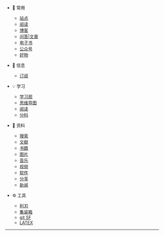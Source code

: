 <!-- *  [⭐ 目录](/Catalog.md) -->
- 📎 常用
    - [站点](/cy/site.md)
    - [阅读](/cy/阅读.md)
    <!-- - [聆听](/cy/listen.md) -->
    - [博客](/cy/博客.md)
    - [问答|文章](/cy/问答_文章.md)
    - [电子书](/cy/电子书.md)
    - [公众号](/cy/wxgzh.md)
    - [好物](/cy/好物.md)
- 📃 信息
    - [订阅](/信息/订阅.md)
- 💡 学习
    - [学习观](/学习/学习观.md)
    <!-- - [学习技巧](学习/学习技巧.md) -->
    - [思维导图](学习/思维导图.md)
    <!-- - [python](/学习/python.md) -->
    <!-- - [Youtube](/学习/youtube.md) -->
    <!-- - [科研](/学习/科研.md) -->
    - [阅读](/学习/阅读.md)
    - [分科](/学习/分科.md)
- 📁 资料
    - [搜索](/zy/s&d.md)
    - [文献](/zy/文献.md)
    - [书籍](/zy/books.md)
    - [图片](/zy/图片.md)
    - [音乐](/zy/音频.md)
    - [视频](/zy/视频.md)
    - [软件](/zy/软件.md)
    - [分享](/zy/share.md)
    - [新闻](/zy/news.md)

- ⚙️ 工具
    - [利刃](tools/利刃.md)
    - [集装箱](/tools/a1.md)
    - [git SF](/tools/a2.md)
    - [LATEX](/tools/LATEX数学公式基本语法.md)
<!-- - 🔭 碎片
    - [字体](车库/字体.md)
    - [hot](车库/hot.md)
    - [信息](车库/Information.md) -->
---
